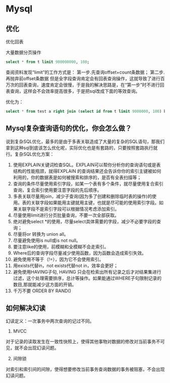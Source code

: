 # Mysql

## 优化

优化回表

大量数据分页操作

```sql
select * from t limit 900000000, 100;
```

查阅资料发现“limit”的工作方式是：
第一步.先查询offset+count条数据；
第二步.再抛弃前offset条数据
但是全字段查询肯定会有回表查询操作，这就导致了进行百万次的回表查询，速度肯定会很慢，于是我的解决思路是，在“第一步”时不进行回表查询，这样会不会效率提高很多，于是把sql改成下面的等效查询。

 优化为：

```sql
select * from test a right join (select id from t limit 9000000, 100) b on a.id = b.id;
```

## **Mysql复杂查询语句的优化，你会怎么做？**

说到复杂SQL优化，最多的是由于多表关联造成了大量的复杂的SQL语句，那我们拿到这种sql到底该怎么优化呢，实际优化也是有套路的，只要按照套路执行就行。复杂SQL优化方案：

1. 使用EXPLAIN关键词检查SQL。EXPLAIN可以帮你分析你的查询语句或是表结构的性能瓶颈，就得EXPLAIN 的查询结果还会告诉你你的索引主键被如何利用的，你的数据表是如何被搜索和排序的，是否有全表扫描等；
2. 查询的条件尽量使用索引字段，如某一个表有多个条件，就尽量使用复合索引查询，复合索引使用要注意字段的先后顺序。
3. 多表关联尽量用join，减少子查询(因为多了创建和删除临时表的操作)的使用。表的关联字段如果能用主键就用主键，也就是尽可能的使用索引字段。如果关联字段不是索引字段可以根据情况考虑添加索引。
4. 尽量使用limit进行分页批量查询，不要一次全部获取。
5. 绝对避免select *的使用，尽量select具体需要的字段，减少不必要字段的查询；
6. 尽量将or 转换为 union all。
7. 尽量避免使用is null或is not null。
8. 要注意like的使用，前模糊和全模糊不会走索引。
9. Where后的查询字段尽量减少使用函数，因为函数会造成索引失效。
10. 避免使用不等于（!=），因为它不会使用索引。
11. 用exists代替in，not exists代替not in，效率会更好；
12. 避免使用HAVING子句, HAVING 只会在检索出所有记录之后才对结果集进行过滤，这个处理需要排序，总计等操作。如果能通过WHERE子句限制记录的数目,那就能减少这方面的开销。
13. 千万不要 ORDER BY RAND()

## 如何解决幻读

幻读定义：一次事务中两次查询的记过不同。

1. MVCC

​	对于记录的读取发生在一致性快照上，使得其他事物对数据的修改对当前事务不可见，就不会出现幻读问题。

2. 间隙锁

​	对索引和索引间的间隙，使得想要修改当前事务查询数据的事务被阻塞，不会出现幻读问题。